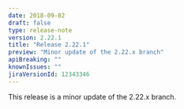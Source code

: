 ```yaml
---
date: 2018-09-02
draft: false 
type: release-note
version: 2.22.1
title: "Release 2.22.1"
preview: "Minor update of the 2.22.x branch"
apiBreaking: ""
knownIssues: ""
jiraVersionId: 12343346
---
```


This release is a minor update of the 2.22.x branch.
